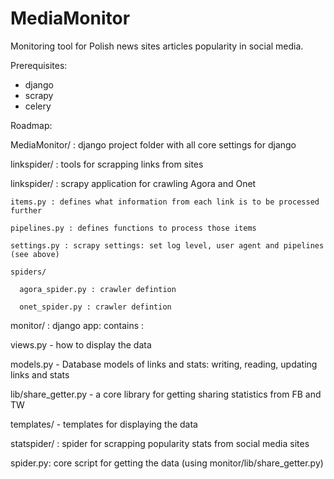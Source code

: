# MediaMonitor
Monitoring tool for Polish news sites articles popularity in social media.

Prerequisites:
* django
* scrapy
* celery


Roadmap:

MediaMonitor/ : django project folder with all core settings for django

linkspider/ : tools for scrapping links from sites

  linkspider/ : scrapy application for crawling Agora and Onet
  
    items.py : defines what information from each link is to be processed further
    
    pipelines.py : defines functions to process those items
    
    settings.py : scrapy settings: set log level, user agent and pipelines (see above)
    
    spiders/
    
      agora_spider.py : crawler defintion
      
      onet_spider.py : crawler defintion
      
monitor/ : django app: contains :

  views.py -  how to display the data
  
  models.py - Database models of links and stats: writing, reading, updating links and stats
  
  lib/share_getter.py - a core library for getting sharing statistics from FB and TW
  
  templates/ - templates for displaying the data
  
statspider/ : spider for scrapping popularity stats from social media sites

  spider.py: core script for getting the data (using monitor/lib/share_getter.py)
